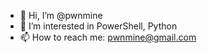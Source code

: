 - 👋 Hi, I’m @pwnmine
- 👀 I’m interested in PowerShell, Python
- 📫 How to reach me: pwnmine@gmail.com

<!---
pwnmine/pwnmine is a ✨ special ✨ repository because its `README.md` (this file) appears on your GitHub profile.
You can click the Preview link to take a look at your changes.
--->
